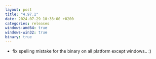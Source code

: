 ```yaml
---
layout: post
title: "4.97.1"
date: 2024-07-29 10:33:00 +0200
categories: releases
windows-amd64: true
windows-win32: true
binary: true
---
```


* fix spelling mistake for the binary on all platform except windows.. :)